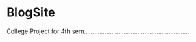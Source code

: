# BlogSite
 College Project for 4th sem.............................................................
